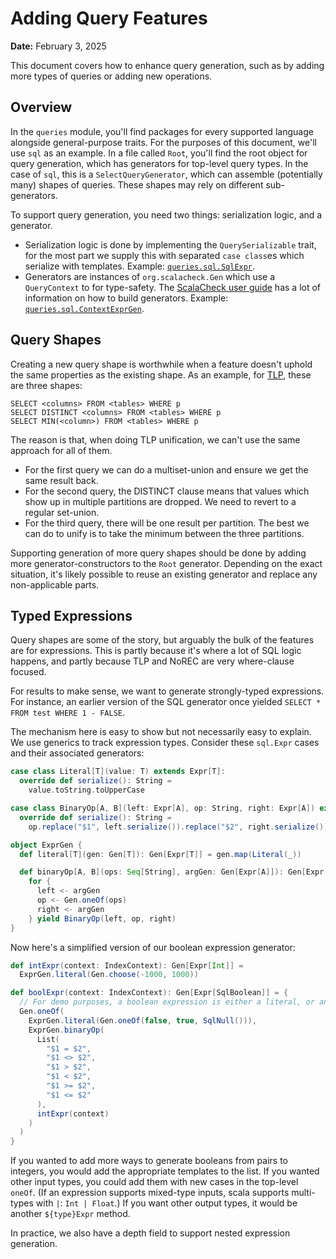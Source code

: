 # Adding Query Features

**Date:** February 3, 2025

This document covers how to enhance query generation, such as by adding more types of queries or
adding new operations.

## Overview

In the `queries` module, you'll find packages for every supported language alongside general-purpose
traits. For the purposes of this document, we'll use `sql` as an example. In a file called `Root`,
you'll find the root object for query generation, which has generators for top-level query types. In
the case of `sql`, this is a `SelectQueryGenerator`, which can assemble (potentially many) shapes of
queries. These shapes may rely on different sub-generators.

To support query generation, you need two things: serialization logic, and a generator.
- Serialization logic is done by implementing the `QuerySerializable` trait, for the most part we
  supply this with separated `case class`es which serialize with templates. Example:
  [`queries.sql.SqlExpr`](../src/main/scala/queries/sql/SqlExpr.scala).
- Generators are instances of `org.scalacheck.Gen` which use a `QueryContext` to for type-safety.
  The [ScalaCheck user guide](https://github.com/typelevel/scalacheck/blob/main/doc/UserGuide.md)
  has a lot of information on how to build generators. Example:
  [`queries.sql.ContextExprGen`](../src/main/scala/queries/sql/ContextExprGen.scala).

## Query Shapes

Creating a new query shape is worthwhile when a feature doesn't uphold the same properties as the
existing shape. As an example, for [TLP](./primer.md), these are three shapes:

```
SELECT <columns> FROM <tables> WHERE p
SELECT DISTINCT <columns> FROM <tables> WHERE p
SELECT MIN(<column>) FROM <tables> WHERE p
```

The reason is that, when doing TLP unification, we can't use the same approach for all of them.
- For the first query we can do a multiset-union and ensure we get the same result back.
- For the second query, the DISTINCT clause means that values which show up in multiple partitions
  are dropped. We need to revert to a regular set-union.
- For the third query, there will be one result per partition. The best we can do to unify is to
  take the minimum between the three partitions.

Supporting generation of more query shapes should be done by adding more generator-constructors to
the `Root` generator. Depending on the exact situation, it's likely possible to reuse an existing
generator and replace any non-applicable parts.

## Typed Expressions

Query shapes are some of the story, but arguably the bulk of the features are for expressions.
This is partly because it's where a lot of SQL logic happens, and partly because TLP and NoREC
are very where-clause focused.

For results to make sense, we want to generate strongly-typed expressions. For instance, an earlier
version of the SQL generator once yielded `SELECT * FROM test WHERE 1 - FALSE`.

The mechanism here is easy to show but not necessarily easy to explain. We use generics to track
expression types. Consider these `sql.Expr` cases and their associated generators:

```scala 3
case class Literal[T](value: T) extends Expr[T]:
  override def serialize(): String =
    value.toString.toUpperCase

case class BinaryOp[A, B](left: Expr[A], op: String, right: Expr[A]) extends Expr[B]:
  override def serialize(): String =
    op.replace("$1", left.serialize()).replace("$2", right.serialize())

object ExprGen {
  def literal[T](gen: Gen[T]): Gen[Expr[T]] = gen.map(Literal(_))

  def binaryOp[A, B](ops: Seq[String], argGen: Gen[Expr[A]]): Gen[Expr[B]] =
    for {
      left <- argGen
      op <- Gen.oneOf(ops)
      right <- argGen
    } yield BinaryOp(left, op, right)
}
```

Now here's a simplified version of our boolean expression generator:

```scala 3
def intExpr(context: IndexContext): Gen[Expr[Int]] =
  ExprGen.literal(Gen.choose(-1000, 1000))

def boolExpr(context: IndexContext): Gen[Expr[SqlBoolean]] = {
  // For demo purposes, a boolean expression is either a literal, or an integer comparison
  Gen.oneOf(
    ExprGen.literal(Gen.oneOf(false, true, SqlNull())),
    ExprGen.binaryOp(
      List(
        "$1 = $2",
        "$1 <> $2",
        "$1 > $2",
        "$1 < $2",
        "$1 >= $2",
        "$1 <= $2"
      ),
      intExpr(context)
    )
  )
}
```

If you wanted to add more ways to generate booleans from pairs to integers, you would add the
appropriate templates to the list. If you wanted other input types, you could add them with new
cases in the top-level `oneOf`. (If an expression supports mixed-type inputs, scala supports
multi-types with `|`: `Int | Float`.) If you want other output types, it would be another
`${type}Expr` method.

In practice, we also have a depth field to support nested expression generation.
